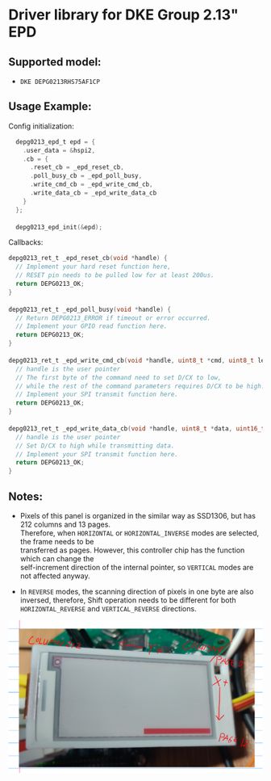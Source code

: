 # Driver library for DKE Group 2.13" EPD

## Supported model:
* `DKE DEPG0213RHS75AF1CP`

## Usage Example:

Config initialization:

```C
  depg0213_epd_t epd = {
    .user_data = &hspi2,
    .cb = {
      .reset_cb = _epd_reset_cb,
      .poll_busy_cb = _epd_poll_busy,
      .write_cmd_cb = _epd_write_cmd_cb,
      .write_data_cb = _epd_write_data_cb
    }
  };

  depg0213_epd_init(&epd);
```

Callbacks:

```C
depg0213_ret_t _epd_reset_cb(void *handle) {
  // Implement your hard reset function here, 
  // RESET pin needs to be pulled low for at least 200us.
  return DEPG0213_OK;
}

depg0213_ret_t _epd_poll_busy(void *handle) {
  // Return DEPG0213_ERROR if timeout or error occurred.
  // Implement your GPIO read function here.
  return DEPG0213_OK;
}

depg0213_ret_t _epd_write_cmd_cb(void *handle, uint8_t *cmd, uint8_t len) {
  // handle is the user pointer
  // The first byte of the command need to set D/CX to low,
  // while the rest of the command parameters requires D/CX to be high.
  // Implement your SPI transmit function here.
  return DEPG0213_OK;
}

depg0213_ret_t _epd_write_data_cb(void *handle, uint8_t *data, uint16_t len) {
  // handle is the user pointer
  // Set D/CX to high while transmitting data.
  // Implement your SPI transmit function here.
  return DEPG0213_OK;
}

```

## Notes:

* Pixels of this panel is organized in the similar way as SSD1306, but has 212 columns and 13 pages.  
Therefore, when `HORIZONTAL` or `HORIZONTAL_INVERSE` modes are selected, the frame needs to be  
transferred as pages. However, this controller chip has the function which can change the  
self-increment direction of the internal pointer, so `VERTICAL` modes are not affected anyway. 

* In `REVERSE` modes, the scanning direction of pixels in one byte are also inversed, therefore,
Shift operation needs to be different for both `HORIZONTAL_REVERSE` and `VERTICAL_REVERSE` directions.

![A figure explaining the layout of the panel](assets/panel_organization.png)
